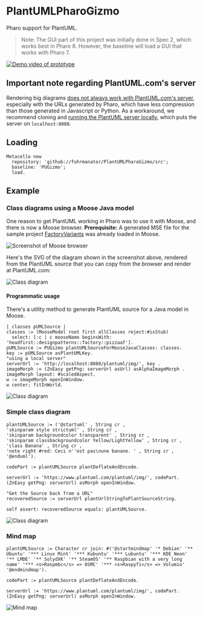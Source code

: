 # PlantUMLPharoGizmo
Pharo support for PlantUML.

> Note: The GUI part of this project was initially done in Spec 2, which works best in Pharo 8. However, the baseline will load a GUI that works with Pharo 7. 

[![Demo video of prototype](http://img.youtube.com/vi/fHCcYSa6VhU/0.jpg?1)](https://www.youtube.com/watch?v=fHCcYSa6VhU "Demo of PlantUML Gizmo prototype in Pharo with Spec GUI")

## Important note regarding PlantUML.com's server

Rendering big diagrams [does not always work with PlantUML.com's server](https://github.com/fuhrmanator/PlantUMLPharoGizmo/issues/2), especially with the URLs generated by Pharo, which have less compression than those generated in Javascript or Python. As a workaround, we recommend cloning and [running the PlantUML server locally](https://github.com/plantuml/plantuml-server#how-to-run-the-server), which puts the server on `localhost:8080`.

## Loading

```Smalltalk
Metacello new
  repository: 'github://fuhrmanator/PlantUMLPharoGizmo/src';
  baseline: 'PUGizmo';
  load.
```

## Example

### Class diagrams using a Moose Java model

One reason to get PlantUML working in Pharo was to use it with Moose, and there is now a Moose browser. **Prerequisite:** A generated MSE file for the sample project [FactoryVariants](https://github.com/fuhrmanator/FactoryVariants) was already loaded in Moose.

![Screenshot of Moose browser](https://user-images.githubusercontent.com/7606540/60876935-217c2680-a23d-11e9-8a3d-5f17149ed15a.png) 

Here's the SVG of the diagram shown in the screenshot above, rendered from the PlantUML source that you can copy from the browser and render at PlantUML.com:

![Class diagram](https://www.plantuml.com/plantuml/svg/pLPDQyCm3BtxLvZkiXrIsDMKKkWex38A6RkhYPgAndQGrR5sst-VqzAlTAS4skQGM8hpthFr53mA0YmhMwg0eXrO31Lac6853E9P6wCMbAD6MybQMxGpvA121YNgPrNYNBHupLGiHEV4c0bvfyAIN8rWzGooPS5-vVAnBoEUCBX8mUZaP5RaN4A1pSaFa-sbiX92qBq5GZud3c9CZe6A-B48iWl6p26BQjV6LBJPG4oC5uW1ftNKKz_g97nyKh-j44kmHxnzq1PjYbM5x1qT8CyphN7tSE9JON951CfM4kypM69y35uT2K596-HXZ0kKjrZsEAguhdezclclJlnfpE5sJOSeuddEaRilxXs3l31zRWaia6kBbfAjofqd9hjtDU9bjjv1Hf1kzld0eg2Z8K_2BMAB8kl1Jv9qw8ehKHxRvZg4pSww3kjPURlQK2U9RzzsdTdx_M5xMscZUuF1hc72SDZJjz1pyDmzg6aOigEanZ-mXPoZLMujvR_jlOE2dVRofPuHkhm-CFq1)

#### Programmatic usage

There's a utility method to generate PlantUML source for a Java model in Moose. 

```Smalltalk
| classes pUMLSource |
classes := (MooseModel root first allClasses reject:#isStub) 
  select: [:c | c mooseName beginsWith: 'headfirst::designpatterns::factory::pizzaaf'].
pUMLSource := PUGizmo plantUMLSourceForMooseJavaClasses: classes.
key := pUMLSource asPlantUMLKey.
"using a local server"
serverUrl := 'http://localhost:8080/plantuml/img/', key .
imageMorph := (ZnEasy getPng: serverUrl asUrl) asAlphaImageMorph .
imageMorph layout: #scaledAspect.
w := imageMorph openInWindow.
w center; fitInWorld.
```

![Class diagram](https://www.plantuml.com/plantuml/svg/pLTDJ-Cm4BtdLrZz1rnzGfHbjGUW8jLAUvnrfhQ5lpHs4FJNh-iKk73fP2LpIvJCpFFulJVsTIv0PVPko5X408yvWS8H4n2KI4BAmTW91VfKteH7_nSf3rc1Gt4rE3mKKQ8WgqqHaoLKnSOms52G3ZMHs1Y4wM0f5oadp5Q71AL-35dA-aCjyIPbiiSZm47AtwYrnRmPb8ESBmpUkTdlew-mHvWLReJroQ77KBAuA54BPwzXQn0pyfPmHvZDre7FVFGjd5NzXzR9GIZyskVzOrM_1xAXikw_R1u7m09-TthT27mj6AOBQxTOLks5DEjhSqcxmvIGOh0ytZwTMWSXdhdFvswBPq4OKsMFCkkvozPzaorJzl68ePlkjyOgqB4nQApVS0q5Mm8MZ8S_lH6CpYgSFhN0tekF53mddBEX67qV7tvwxq2VydjZmvRcN6xZh5V8kOMp4DmuKC-FphxW2ZMkQS5Fe4h4VawsT9v7tLWV29s3ZgDW6QEyq7VXzXl5o_bdjP7_2ffmihNnTyj_AzpiotmyX7L8zJbXjSWzLb-XgcnUVyyJwdkszZ7KcrStprRFVKrx1rJlhX1wsyvoUk6Vmx_crt1TfNAwfVy3)

### Simple class diagram

```smalltalk
plantUMLSource := ('@startuml' , String cr ,
'skinparam style strictuml' , String cr ,
'skinparam backgroundcolor transparent' , String cr ,
'skinparam classbackgroundcolor Yellow/LightYellow' , String cr ,
'class Banana' , String cr ,
'note right #red: Ceci n''est pas\nune banane. ' , String cr ,
'@enduml').

codePart := plantUMLSource plantDeflateAndEncode.

serverUrl := 'https://www.plantuml.com/plantuml/img/', codePart.
(ZnEasy getPng: serverUrl) asMorph openInWindow.

"Get the Source back from a URL"
recoveredSource := serverUrl plantUrlStringToPlantSourceString.

self assert: recoveredSource equals: plantUMLSource.
```

![Class diagram](https://www.plantuml.com/plantuml/svg/NOv12i9034LFC7S8kEXEzwwARhs0u2REX3eqpPGaWtXxeswaVFW4teEVqHpL-yB9vYehAYvW_cAArfetv8vvdhHrARbnKt15iK0a_cTbHhEjUYNczZnSwlJmtvs-7fnG8acQ4-Y7mawf7E5CkO8CP0uhsaswKEo7Itj88qc9rzu0)

### Mind map

```smalltalk
plantUMLSource := Character cr join: #('@startmindmap' '* Debian' '** Ubuntu' '*** Linux Mint' '*** Kubuntu' '*** Lubuntu' '*** KDE Neon' '** LMDE' '** SolydXK' '** SteamOS' '** Raspbian with a very long name' '*** <s>Raspmbc</s> => OSMC' '*** <s>Raspyfi</s> => Volumio' '@endmindmap').

codePart := plantUMLSource plantDeflateAndEncode.

serverUrl := 'https://www.plantuml.com/plantuml/img/', codePart.
(ZnEasy getPng: serverUrl) asMorph openInWindow.
```

![Mind map](https://www.plantuml.com/plantuml/svg/JOzD3e8m44PFq3lCkXilW8H4M06II3Hk1waw2PqIsggzlRJ6XDMyoPkVV8Lrk3XDF6gSXOHI3OGif8JpuDdvbIGqnFu3BR5BRUqtQiDrMS5HcRJTj6KLQs-cC5xhX4wXxlg89xHp_0DlSaz0UAabm6Ju0OnQfMEPpUEK7cxPpkQmpw7hsyDMXJlzrSLCNfCHXLfp_B9y0G00)
